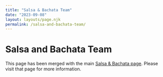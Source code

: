 ```yaml
---
title: "Salsa & Bachata Team"
date: "2023-09-08"
layout: layouts/page.njk
permalink: /salsa-and-bachata-team/
---
```


# Salsa and Bachata Team

This page has been merged with the main [Salsa & Bachata page](/salsa-and-bachata/).
Please visit that page for more information.